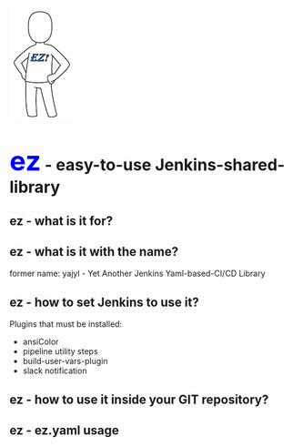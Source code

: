 ![ez logo](/resources/images/ez/ez-logo-small.png)
# <font color=blue size="16">ez</font> - easy-to-use Jenkins-shared-library

## ez - what is it for?

## ez - what is it with the name?
former name: yajyl - Yet Another Jenkins Yaml-based-CI/CD Library

## ez - how to set Jenkins to use it?
Plugins that must be installed:
- ansiColor
- pipeline utility steps
- build-user-vars-plugin
- slack notification

## ez - how to use it inside your GIT repository?

## ez - ez.yaml usage

